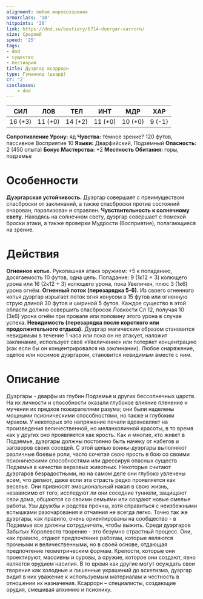 ```yaml
---
alignment: любое мировоззрение
armorclass: '18'
hitpoints: '26'
link: https://dnd.su/bestiary/6714-duergar-xarrorn/
size: Средний
speed: '25'
tags:
- dnd
- существо
- бестиарий
title: Дуэргар ксаррорн
type: Гуманоид (дварф)
cr: '2'
cssclasses:
    - dnd
---
```



| СИЛ | ЛОВ | ТЕЛ | ИНТ | МДР | ХАР |
|---|---|---|---|---|---|
| 16 (+3) | 11 (+0) | 14 (+2) | 11 (+0) | 10 (+0) | 9 (-1) |
**Сопротивление Урону:** яд
**Чувства:** тёмное зрение? 120 футов, пассивное Восприятие 10
**Языки:** Дварфийский, Подземный
**Опасность:** 2 (450 опыта)
**Бонус Мастерства:** +2
**Местность Обитания:** горы, подземье


# Особенности
**Дуэргарская устойчивость.** Дуэргар совершает с преимуществом спасброски от заклинаний, а также спасброски против состояний очарован, парализован и отравлен.
**Чувствительность к солнечному свету.** Находясь на солнечном свету, дуэргар совершает с помехой броски атаки, а также проверки Мудрости (Восприятие), полагающиеся на зрение.


# Действия
**Огненное копье.** Рукопашная атака оружием: +5 к попаданию, досягаемость 10 футов, одна цель. Попадание: 9 (1к12 + 3) колющего урона или 16 (2к12 + 3) колющего урона, пока Увеличен, плюс 3 (1к6) урона огнём.
**Огненный поток (перезарядка 5-6).** Из своего огненного копья дуэргар изрыгает поток огня конусом в 15 футов или огненную струю длиной 30 футов и шириной 5 футов. Каждое существо в этой области должно совершить спасбросок Ловкости Сл 12, получая 10 (3к6) урона огнём при провале или половину этого урона в случае успеха.
**Невидимость (перезарядка после короткого или продолжительного отдыха).** Дуэргар магическим образом становится невидимым в течение 1 часа или пока он не атакует, наложит заклинание, использует своё «Увеличение» или потеряет концентрацию (как если бы он концентрировался на заклинании). Любое снаряжение, одетое или носимое дуэргаром, становится невидимым вместе с ним.


# Описание
Дуэргары - дварфы из глубин Подземья и других бессолнечных царств. На их личности и способности оказали глубокое влияние пленение и мучения их предков пожирателями разума; они были наделены мощными псионическими способностями, но также и глубоким мраком. У некоторых это напряжение печали вдохновляет на произведения величественной, но меланхоличной красоты, в то время как у других оно проявляется как ярость. Как и многие, кто живет в Подземье, дуэргары должны постоянно быть начеку от набегов и заговоров своих соседей. С этой целью воины-дуэргары выполняют различные боевые роли, часто сочетая свою ярость в бою со своими псионическими способностями или дрессируя опасных существ Подземья в качестве верховых животных. Некоторые считают дуэргаров безрадостными, но на самом деле они глубоко увлечены всем, что делают, даже если эта страсть редко проявляется как веселье. Они привносят эмоциональный накал в свою жизнь, независимо от того, исследуют ли они соседние туннели, защищают свои дома, общаются со своими семьями или создают новые смелые работы. Узы дружбы и родства прочны, хотя справиться с неизбежными вспышками разочарования и отчаяния не всегда легко. Точно так же дуэргары, как правило, очень ориентированы на сообщество - в Подземье все должны сотрудничать, чтобы выжить. Среди дуэргаров Забытых Королевств творение - это безумно страстный процесс. Они, как правило, отдают предпочтение работам, которые являются прочными и величественными, но в своей основе, отдающая предпочтение геометрическим формам. Крепости, которые они проектируют, массивны и суровы, а оружие, которое они создают, явно является орудием насилия. В то время как другие могут осуждать свои творения как холодные и лишенные украшений до аскетизма, дуэргар видит в них уважение к используемым материалам и честность в отношении их назначения. Ксаррорн – специалисты, создающие орудия, смешивая алхимию и псионику.